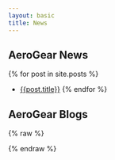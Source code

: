```yaml
---
layout: basic
title: News
---
```

## AeroGear News

{% for post in site.posts %}
* [{{post.title}}]({{post.url}})
{% endfor %}

## AeroGear Blogs

<script type="text/javascript" src="/js/libs/jquery-1.10.2.js"></script>
<script type="text/javascript" src="/js/libs/jquery.jfeed.min.js"></script>
<script type="text/javascript" src="/js/libs/handlebars-1.0.0.min.js"></script>
<script type="text/javascript" src="/js/libs/moment.min.js"></script>
{% raw  %}
<script type="text/x-handlebars-template" id="tmpl">
  {{#each feedItems}}
    <h3><a href="{{link}}" target="_blank">{{title}}</a></h3>
    <div class="desc">{{formatDate updated}}</div>
    <div>
      {{summarize description}}... <a href="{{link}}" target="_blank">Read more »</a>
    </div>
  {{/each}}
</script>
{% endraw %}

<script type="text/javascript">
Handlebars.registerHelper("formatDate", function( itemDate ) {
  return moment( itemDate ).fromNow();
});

Handlebars.registerHelper("summarize", function( description ) {
    var div = document.createElement("div");
    div.innerHTML = description;
    var text = div.textContent || div.innerText || "";
    return text.substring(0, 300);
});

var template = Handlebars.compile($('#tmpl').html());

$.getFeed({
  url: "http://blog-edewit.rhcloud.com",
  success: function( feed ) {
    $("#result").append(
      template({
        feedItems: feed.items
      })
    );
  }
});

</script>
<div id="result"></div>